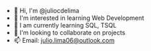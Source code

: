- 👋 Hi, I'm @juliocdelima
- 👀 I'm interested in learning Web Development
- 🌱 I am currently learning SQL, TSQL
- 💞️ I'm looking to collaborate on projects
- 📫 Email: julio.lima06@outlook.com

<!---
juliocdelima/juliocdelima is a ✨ special ✨ repository because its `README.md` (this file) appears on your GitHub profile.
You can click the Preview link to take a look at your changes.
--->
